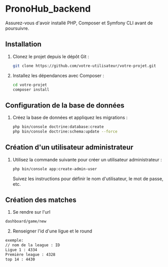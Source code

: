 # PronoHub_backend

Assurez-vous d'avoir installé PHP, Composer et Symfony CLI avant de poursuivre.

## Installation

1. Clonez le projet depuis le dépôt Git :

    ```bash
    git clone https://github.com/votre-utilisateur/votre-projet.git
    ```

2. Installez les dépendances avec Composer :

    ```bash
    cd votre-projet
    composer install
    ```

## Configuration de la base de données

1. Créez la base de données et appliquez les migrations :

    ```bash
    php bin/console doctrine:database:create
    php bin/console doctrine:schema:update --force
    ```

## Création d'un utilisateur administrateur

1. Utilisez la commande suivante pour créer un utilisateur administrateur :

    ```bash
    php bin/console app:create-admin-user
    ```

    Suivez les instructions pour définir le nom d'utilisateur, le mot de passe, etc.

## Création des matches

1. Se rendre sur l'url
 ```bash
dashboard/game/new
```

2. Renseigner l'id d'une ligue et le round
 ```bash
exemple:
// nom de la league : ID
Ligue 1 : 4334
Première league : 4328
top 14 : 4430
```




